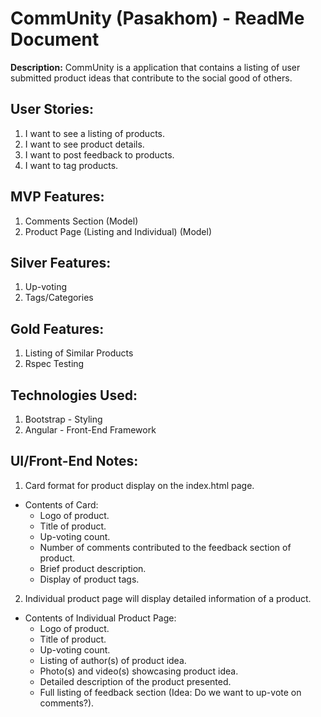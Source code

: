 # CommUnity (Pasakhom) - ReadMe Document

**Description:** CommUnity is a application that contains a listing of user submitted product ideas that contribute to the social good of others.

## User Stories:
1. I want to see a listing of products.
2. I want to see product details.
3. I want to post feedback to products.
4. I want to tag products.

## MVP Features:
1. Comments Section (Model)
2. Product Page (Listing and Individual) (Model)

## Silver Features:
1. Up-voting
2. Tags/Categories

## Gold Features:
1. Listing of Similar Products
2. Rspec Testing

## Technologies Used:
1. Bootstrap - Styling
2. Angular - Front-End Framework


## UI/Front-End Notes:

1. Card format for product display on the index.html page.
  - Contents of Card:
    - Logo of product.
    - Title of product.
    - Up-voting count.
    - Number of comments contributed to the feedback section of product.
    - Brief product description.
    - Display of product tags.
2. Individual product page will display detailed information of a product.
  - Contents of Individual Product Page:
    - Logo of product.
    - Title of product.
    - Up-voting count.
    - Listing of author(s) of product idea.
    - Photo(s) and video(s) showcasing product idea.
    - Detailed description of the product presented.
    - Full listing of feedback section (Idea: Do we want to up-vote on comments?).
